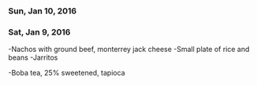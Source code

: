 ### Sun, Jan 10, 2016

### Sat, Jan 9, 2016
-Nachos with ground beef, monterrey jack cheese
-Small plate of rice and beans
-Jarritos

-Boba tea, 25% sweetened, tapioca
